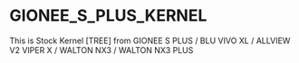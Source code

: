 # GIONEE_S_PLUS_KERNEL
This is Stock Kernel [TREE] from GIONEE S PLUS / BLU VIVO XL / ALLVIEW V2 VIPER X / WALTON NX3 / WALTON NX3 PLUS

